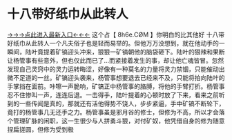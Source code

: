 # 十八带好纸巾从此转人

<a href="https://8h6e.com ">→→→点此进入最新入口←←←</a >
这个占【 8h6e.СØΜ 】你明白的比其他好
十八带好纸巾从此转人一个凡夫俗子也是轻而易举的。但他万万没想到，就在他动手的一瞬间，陆叶竟提着矿镐迎头冲来，狠狠一矿镐朝他的脑袋砸下。陆叶的狠辣和果断让杨管事有些意外，但也仅此而已了…而紧接着发生的事，却让他亡魂皆冒。忽然发现自己灵窍中的灵力运转晦涩，好像有一种莫名的力量将灵力禁锢，只能催动出微不足道的一丝。矿镐迎头袭来，杨管事想要退去已经来不及，只能将拍向陆叶的手掌挡在面前。咔嚓一声脆响，矿镐正中杨管事的胳膊，将他的手臂打折。杨管事忍不住惨叫一声，连连后退。一击得手，陆叶提着的心顿时放了下来，看来之前听到的一些传闻是真的，那就还有活他得势不饶人，步步紧逼，手中矿镐不断轮下，竟打的杨管事几无还手之力。杨管事虽是邪月谷的修士，但修为不高，所以才会落个管理矿脉的闲职，这一生很少与人拼勇斗狠，对付矿奴，他凭借自身的修为随意捏扁搓圆，但修为受到极
